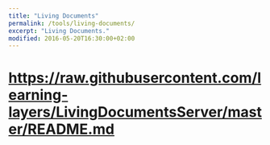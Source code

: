 ```yaml
---
title: "Living Documents"
permalink: /tools/living-documents/
excerpt: "Living Documents."
modified: 2016-05-20T16:30:00+02:00
---
```



# https://raw.githubusercontent.com/learning-layers/LivingDocumentsServer/master/README.md
